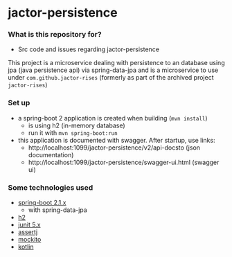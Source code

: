 # jactor-persistence #

### What is this repository for? ###

* Src code and issues regarding jactor-persistence

This project is a microservice dealing with persistence to an database using
jpa (java persistence api) via spring-data-jpa and is a microservice to use under
`com.github.jactor-rises` (formerly as part of the archived project `jactor-rises`)

### Set up ###

* a spring-boot 2 application is created when building (`mvn install`)
    * is using h2 (in-memory database)
    * run it with `mvn spring-boot:run`
* this application is documented with swagger. After startup, use links:
    * http://localhost:1099/jactor-persistence/v2/api-docsto (json documentation)
    * http://localhost:1099/jactor-persistence/swagger-ui.html (swagger ui)

### Some technologies used ###

* [spring-boot 2.1.x](https://spring.io/projects/spring-boot)
    * with spring-data-jpa
* [h2](http://h2database.com)
* [junit 5.x](https://junit.org/junit5/)
* [assertj](https://joel-costigliola.github.io/assertj/)
* [mockito](http://site.mockito.org)
* [kotlin](https://kotlinlang.org)
